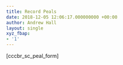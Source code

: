```yaml
---
title: Record Peals
date: 2018-12-05 12:06:17.000000000 +00:00
author: Andrew Hall
layout: single
xyz_fbap:
- '1'
---
```

[cccbr\_sc\_peal_form]
